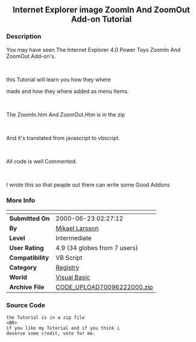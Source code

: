 ﻿<div align="center">

## Internet Explorer image ZoomIn And ZoomOut Add\-on Tutorial


</div>

### Description

You may have seen The Internet Explorer 4.0 Power Toys ZoomIn And ZoomOut Add-on's.

<BR>

this Tutorial will learn you how they where

made and how they where added as menu Items.

<BR>

The ZoomIn.htm And ZoomOut.Htm is in the zip

<BR>

And it's translated from javascript to vbscript.

<BR>

All code is well Commented.

<BR>

I wrote this so that peaple out there can write some Good Addons
 
### More Info
 


<span>             |<span>
---                |---
**Submitted On**   |2000-06-23 02:27:12
**By**             |[Mikael Larsson](https://github.com/Planet-Source-Code/PSCIndex/blob/master/ByAuthor/mikael-larsson.md)
**Level**          |Intermediate
**User Rating**    |4.9 (34 globes from 7 users)
**Compatibility**  |VB Script
**Category**       |[Registry](https://github.com/Planet-Source-Code/PSCIndex/blob/master/ByCategory/registry__1-36.md)
**World**          |[Visual Basic](https://github.com/Planet-Source-Code/PSCIndex/blob/master/ByWorld/visual-basic.md)
**Archive File**   |[CODE\_UPLOAD70096222000\.zip](https://github.com/Planet-Source-Code/mikael-larsson-internet-explorer-image-zoomin-and-zoomout-add-on-tutorial__1-9146/archive/master.zip)





### Source Code

```
the Tutorial is in a zip file
<BR>
if you like my Tutorial and if you think i
deserve some credit, vote for me.
```

